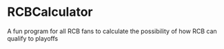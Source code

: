 # RCBCalculator
A fun program for all RCB fans to calculate the possibility of how RCB can qualify to playoffs
